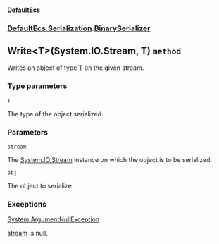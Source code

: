 #### [DefaultEcs](./DefaultEcs.md 'DefaultEcs')
### [DefaultEcs.Serialization](./DefaultEcs.md#DefaultEcs-Serialization 'DefaultEcs.Serialization').[BinarySerializer](./DefaultEcs-Serialization-BinarySerializer.md 'DefaultEcs.Serialization.BinarySerializer')
## Write&lt;T&gt;(System.IO.Stream, T) `method`
Writes an object of type [T](#DefaultEcs-Serialization-BinarySerializer-Write-T-(System-IO-Stream-_T)-T 'DefaultEcs.Serialization.BinarySerializer.Write&lt;T&gt;(System.IO.Stream, T).T') on the given stream.
### Type parameters

<a name='DefaultEcs-Serialization-BinarySerializer-Write-T-(System-IO-Stream-_T)-T'></a>
`T`

The type of the object serialized.
### Parameters

<a name='DefaultEcs-Serialization-BinarySerializer-Write-T-(System-IO-Stream-_T)-stream'></a>
`stream`

The [System.IO.Stream](https://docs.microsoft.com/en-us/dotnet/api/System.IO.Stream 'System.IO.Stream') instance on which the object is to be serialized.

<a name='DefaultEcs-Serialization-BinarySerializer-Write-T-(System-IO-Stream-_T)-obj'></a>
`obj`

The object to serialize.
### Exceptions

[System.ArgumentNullException](https://docs.microsoft.com/en-us/dotnet/api/System.ArgumentNullException 'System.ArgumentNullException')

[stream](#DefaultEcs-Serialization-BinarySerializer-Write-T-(System-IO-Stream-_T)-stream 'DefaultEcs.Serialization.BinarySerializer.Write&lt;T&gt;(System.IO.Stream, T).stream') is null.
